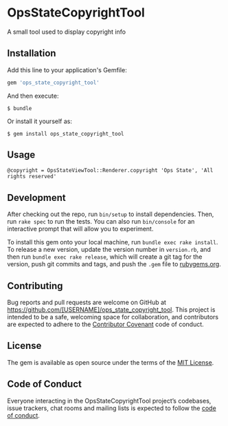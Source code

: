 # OpsStateCopyrightTool

A small tool used to display copyright info

## Installation

Add this line to your application's Gemfile:

```ruby
gem 'ops_state_copyright_tool'
```

And then execute:

    $ bundle

Or install it yourself as:

    $ gem install ops_state_copyright_tool

## Usage

```
@copyright = OpsStateViewTool::Renderer.copyright 'Ops State', 'All rights reserved'
```

## Development

After checking out the repo, run `bin/setup` to install dependencies. Then, run `rake spec` to run the tests. You can also run `bin/console` for an interactive prompt that will allow you to experiment.

To install this gem onto your local machine, run `bundle exec rake install`. To release a new version, update the version number in `version.rb`, and then run `bundle exec rake release`, which will create a git tag for the version, push git commits and tags, and push the `.gem` file to [rubygems.org](https://rubygems.org).

## Contributing

Bug reports and pull requests are welcome on GitHub at https://github.com/[USERNAME]/ops_state_copyright_tool. This project is intended to be a safe, welcoming space for collaboration, and contributors are expected to adhere to the [Contributor Covenant](http://contributor-covenant.org) code of conduct.

## License

The gem is available as open source under the terms of the [MIT License](https://opensource.org/licenses/MIT).

## Code of Conduct

Everyone interacting in the OpsStateCopyrightTool project’s codebases, issue trackers, chat rooms and mailing lists is expected to follow the [code of conduct](https://github.com/[USERNAME]/ops_state_copyright_tool/blob/master/CODE_OF_CONDUCT.md).
